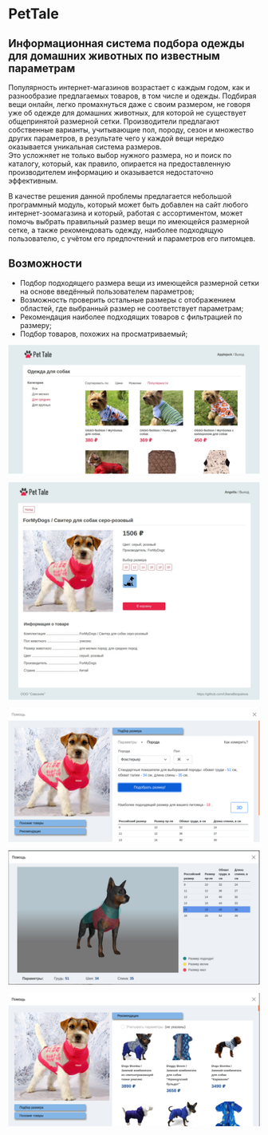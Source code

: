# PetTale

## Информационная система подбора одежды для домашних животных по известным параметрам

Популярность интернет-магазинов возрастает с каждым годом, как и разнообразие предлагаемых товаров, в том числе и одежды. Подбирая вещи онлайн, легко промахнуться даже с своим размером, не говоря уже об одежде для домашних животных, для которой не существует общепринятой размерной сетки. Производители предлагают собственные варианты, учитывающие пол, породу, сезон и множество других параметров, в результате чего у каждой вещи нередко оказывается уникальная система размеров.   
Это усложняет не только выбор нужного размера, но и поиск по каталогу, который, как правило, опирается на предоставленную производителем информацию и оказывается недостаточно эффективным.

В качестве решения данной проблемы предлагается небольшой программный модуль, который может быть добавлен на сайт любого интернет-зоомагазина и который, работая с ассортиментом, может помочь выбрать правильный размер вещи по имеющейся размерной сетке, а также рекомендовать одежду, наиболее подходящую пользователю, с учётом его предпочтений и параметров его питомцев.


## Возможности

- Подбор подходящего размера вещи из имеющейся размерной сетки на основе введённый пользователем параметров;
- Возможность проверить остальные размеры с отображением областей, где выбранный размер не соответствует параметрам;
- Рекомендация наиболее подходящих товаров с фильтрацией по размеру;
- Подбор товаров, похожих на просматриваемый;

![PetTale_catalog](Screenshots/image_1.jpg)  

![PetTale_catalog](Screenshots/image_17.jpg)  

![PetTale_catalog](Screenshots/image_14.png)  

![PetTale_catalog](Screenshots/image_3.jpg)  

![PetTale_catalog](Screenshots/image_13.png)  
